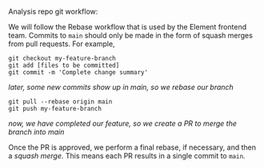 Analysis repo git workflow:

We will follow the Rebase workflow that is used by the Element frontend team.
Commits to `main` should only be made in the form of squash merges from pull requests.
For example,

```
git checkout my-feature-branch
git add [files to be committed]
git commit -m 'Complete change summary'
```
_later, some new commits show up in main, so we rebase our branch_
```
git pull --rebase origin main
git push my-feature-branch
```
_now, we have completed our feature, so we create a PR to merge the branch into main_

Once the PR is approved, we perform a final rebase, if necessary, and then a *squash merge*. This means each PR results in a single commit to `main`.
